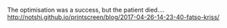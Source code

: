 The optimisation was a success, but the patient died.... http://notshi.github.io/printscreen/blog/2017-04-26-14-23-40-fatso-kriss/ 